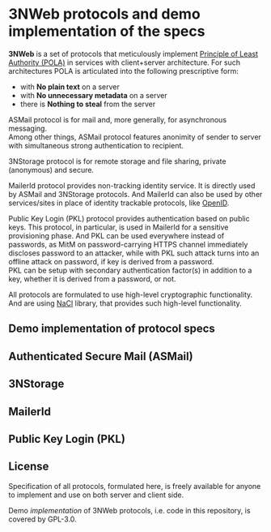 # 3NWeb protocols and demo implementation of the specs

**3NWeb** is a set of protocols that meticulously implement [Principle of Least Authority (POLA)](https://en.wikipedia.org/wiki/Principle_of_least_privilege) in services with client+server architecture.
For such architectures POLA is articulated into the following prescriptive form:
 - with <b>No plain text</b> on a server
 - with <b>No unnecessary metadata</b> on a server
 - there is <b>Nothing to steal</b> from the server

ASMail protocol is for mail and, more generally, for asynchronous messaging.  
Among other things, ASMail protocol features anonimity of sender to server with simultaneous strong authentication to recipient.

3NStorage protocol is for remote storage and file sharing, private (anonymous) and secure.

MailerId protocol provides non-tracking identity service.
It is directly used by ASMail and 3NStorage protocols.
And MailerId can also be used by other services/sites in place of identity trackable protocols, like [OpenID](https://en.wikipedia.org/wiki/OpenID).

Public Key Login (PKL) protocol provides authentication based on public keys.
This protocol, in particular, is used in MailerId for a sensitive provisioning phase.
And PKL can be used everywhere instead of passwords, as MitM on password-carrying HTTPS channel immediately discloses password to an attacker, while with PKL such attack turns into an offline attack on password, if key is derived from a password.  
PKL can be setup with secondary authentication factor(s) in addition to a key, whether it is derived from a password, or not.

All protocols are formulated to use high-level cryptographic functionality.
And are using [NaCl](http://nacl.cr.yp.to/) library, that provides such high-level functionality.

## Demo implementation of protocol specs


## Authenticated Secure Mail (ASMail)


## 3NStorage


## MailerId


## Public Key Login (PKL)


## License

Specification of all protocols, formulated here, is freely available for anyone to implement and use on both server and client side.

Demo *implementation* of 3NWeb protocols, i.e. code in this repository, is covered by GPL-3.0.
